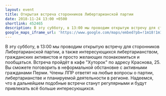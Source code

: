 ```yaml
---
layout: event
title: Открытая встреча сторонников Либертарианской партии
date: 2018-11-24 13:00 +0500
shortlink: 452465
description: В эту субботу, в 13:00 мы проводим открытую встречу для сторонников Либертарианской партии, а также интересующихся либертарианством, гражданских активистов и просто желающих познакомиться и пообщаться. Встреча пройдёт в кафе "Хуторок" по адресу Краснова, 25.
google_maps_iframe_url: 'https://www.google.com/maps/embed?pb=!1m18!1m12!1m3!1d2989.5955629361597!2d56.24553108301219!3d58.005389687721994!2m3!1f0!2f0!3f0!3m2!1i1024!2i768!4f13.1!3m3!1m2!1s0x0%3A0x5ec5345ffe147e67!2sKhutorok!5e0!3m2!1sen!2s!4v1542724349911'
---
```


В эту субботу, в 13:00 мы проводим открытую встречу для сторонников
Либертарианской партии, а также интересующихся либертарианством,
гражданских активистов и просто желающих познакомиться и пообщаться.
Встреча пройдёт в кафе "Хуторок" по адресу Краснова, 25. Вы сможете
поговорить в неформальной обстановке с активными гражданами Перми.
Члены ЛПР ответят на любые вопросы о партии, либертарианстве и планируемой
деятельности в регионе. Надеемся, что в дальнейшем подобные встречи станут
регулярными и будут привлекать всё больше интересующихся.
